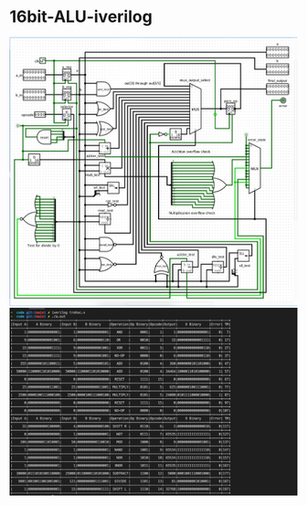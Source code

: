 # 16bit-ALU-iverilog
![](https://github.com/0xrutvij/16bit-ALU-iverilog/blob/main/circuit_diagrams/final_alu_circDiag.png)
![](https://github.com/0xrutvij/16bit-ALU-iverilog/blob/main/code/code_output.png)
